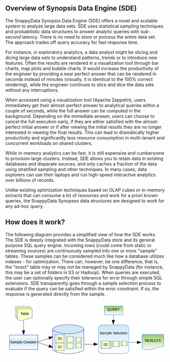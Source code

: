 ## Overview of Synopsis Data Engine (SDE)
The SnappyData Synopsis Data Engine (SDE) offers a novel and scalable system to analyze large data sets. SDE uses statistical sampling techniques and probabilistic data structures to answer analytic queries with sub-second latency. There is no need to store or process the entire data set. The approach trades off query accuracy for fast response time. 

For instance, in exploratory analytics, a data analyst might be slicing and dicing large data sets to understand patterns, trends or to introduce new features. Often the results are rendered in a visualization tool through bar charts, map plots and bubble charts. It would increase the productivity of the engineer by providing a near perfect answer that can be rendered in seconds instead of minutes (visually, it is identical to the 100% correct rendering), while the engineer continues to slice and dice the data sets without any interruptions. 

When accessed using a visualization tool (Apache Zeppelin), users immediately get their almost-perfect answer to analytical queries within a couple of seconds, while the full answer can be computed in the background. Depending on the immediate answer, users can choose to cancel the full execution early, if they are either satisfied with the almost-perfect initial answer or if after viewing the initial results they are no longer interested in viewing the final results. This can lead to dramatically higher productivity and significantly less resource consumption in multi-tenant and concurrent workloads on shared clusters.

While in-memory analytics can be fast, it is still expensive and cumbersome to provision large clusters. Instead, SDE allows you to retain data in existing databases and disparate sources, and only caches a fraction of the data using stratified sampling and other techniques. In many cases, data explorers can use their laptops and run high-speed interactive analytics over billions of records. 

Unlike existing optimization techniques based on OLAP cubes or in-memory extracts that can consume a lot of resources and work for a priori known queries, the SnappyData Synopses data structures are designed to work for any ad-hoc query.

**How does it work?**
---------------

The following diagram provides a simplified view of how the SDE works. The SDE is deeply integrated with the SnappyData store and its general purpose SQL query engine. Incoming rows (could come from static or streaming sources) are continuously sampled into one or more "sample" tables. These samples can be considered much like how a database utilizes indexes - for optimization. There can, however, be one difference, that is, the "exact" table may or may not be managed by SnappyData (for instance, this may be a set of folders in S3 or Hadoop). When queries are executed, the user can optionally specify their tolerance for error through simple SQL extensions. SDE transparently goes through a sample selection process to evaluate if the query can be satisfied within the error constraint. If so, the response is generated directly from the sample. 

![SDE Architecture](Images/sde_architecture.png)